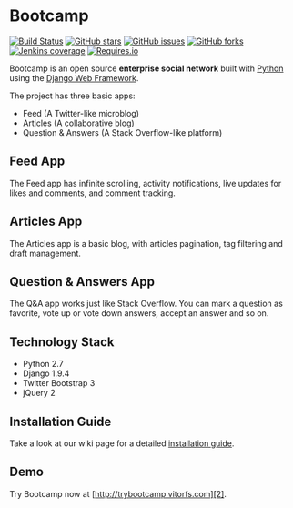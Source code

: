 # Bootcamp

[![Build Status](https://travis-ci.org/vitorfs/bootcamp.svg?branch=master)](https://travis-ci.org/vitorfs/bootcamp) 
[![GitHub stars](https://img.shields.io/github/stars/DAS12016/bootcamp.svg)](https://github.com/DAS12016/bootcamp/stargazers)
[![GitHub issues](https://img.shields.io/github/issues/DAS12016/bootcamp.svg)](https://github.com/DAS12016/bootcamp/issues)
[![GitHub forks](https://img.shields.io/github/forks/DAS12016/bootcamp.svg)](https://github.com/DAS12016/bootcamp/network)
[![Jenkins coverage](https://img.shields.io/jenkins/c/https/jenkins.qa.ubuntu.com/address-book-service-utopic-i386-ci.svg?maxAge=2592000)]()
[![Requires.io](https://img.shields.io/requires/github/celery/celery.svg?maxAge=2592000)](https://github.com/DAS12016/bootcamp)

Bootcamp is an open source **enterprise social network** built with [Python][0] using the [Django Web Framework][1].

The project has three basic apps:

* Feed (A Twitter-like microblog)
* Articles (A collaborative blog)
* Question & Answers (A Stack Overflow-like platform)

## Feed App

The Feed app has infinite scrolling, activity notifications, live updates for likes and comments, and comment tracking.


## Articles App

The Articles app is a basic blog, with articles pagination, tag filtering and draft management.


## Question & Answers App

The Q&A app works just like Stack Overflow. You can mark a question as favorite, vote up or vote down answers, accept an answer and so on.


## Technology Stack

- Python 2.7
- Django 1.9.4
- Twitter Bootstrap 3
- jQuery 2


## Installation Guide

Take a look at our wiki page for a detailed [installation guide][3].


## Demo

Try Bootcamp now at [http://trybootcamp.vitorfs.com][2].

[0]: https://www.python.org/
[1]: https://www.djangoproject.com/
[2]: http://trybootcamp.vitorfs.com/
[3]: https://github.com/vitorfs/bootcamp/wiki/Installing-and-Running-Bootcamp
